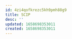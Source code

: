 ```yaml
---
id: 4zi4qofkrezc5kh9pmh88g9
title: SCIP
desc: ''
updated: 1658698353011
created: 1658698353011
---
```

